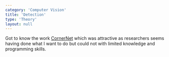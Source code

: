 ```yaml
---
category: 'Computer Vision'
title: 'Detection'
type: 'Theory'
layout: null
---
```


Got to know the work [CornerNet](https://github.com/umich-vl/CornerNet) which was attractive as researchers seems having done what I want to do but could not with limited knowledge and programming skills.
